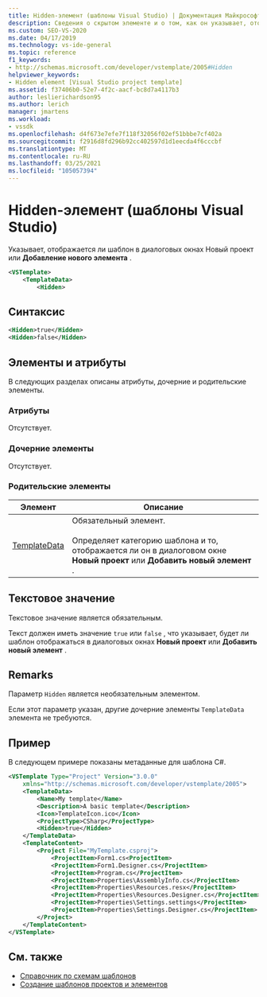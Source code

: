 ```yaml
---
title: Hidden-элемент (шаблоны Visual Studio) | Документация Майкрософт
description: Сведения о скрытом элементе и о том, как он указывает, отображается ли шаблон в диалоговых окнах Новый проект или Добавление нового элемента.
ms.custom: SEO-VS-2020
ms.date: 04/17/2019
ms.technology: vs-ide-general
ms.topic: reference
f1_keywords:
- http://schemas.microsoft.com/developer/vstemplate/2005#Hidden
helpviewer_keywords:
- Hidden element [Visual Studio project template]
ms.assetid: f37406b0-52e7-4f2c-aacf-bc8d7a4117b3
author: leslierichardson95
ms.author: lerich
manager: jmartens
ms.workload:
- vssdk
ms.openlocfilehash: d4f673e7efe7f118f32056f02ef51bbbe7cf402a
ms.sourcegitcommit: f2916d8fd296b92cc402597d1d1eecda4f6cccbf
ms.translationtype: MT
ms.contentlocale: ru-RU
ms.lasthandoff: 03/25/2021
ms.locfileid: "105057394"
---
```

# <a name="hidden-element-visual-studio-templates"></a>Hidden-элемент (шаблоны Visual Studio)

Указывает, отображается ли шаблон в диалоговых окнах Новый проект или **Добавление нового элемента** .

```xml
<VSTemplate>
    <TemplateData>
        <Hidden>
```

## <a name="syntax"></a>Синтаксис

```xml
<Hidden>true</Hidden>
<Hidden>false</Hidden>
```

## <a name="attributes-and-elements"></a>Элементы и атрибуты

В следующих разделах описаны атрибуты, дочерние и родительские элементы.

### <a name="attributes"></a>Атрибуты

Отсутствует.

### <a name="child-elements"></a>Дочерние элементы

Отсутствует.

### <a name="parent-elements"></a>Родительские элементы

|Элемент|Описание|
|-------------|-----------------|
|[TemplateData](../extensibility/templatedata-element-visual-studio-templates.md)|Обязательный элемент.<br /><br /> Определяет категорию шаблона и то, отображается ли он в диалоговом окне **Новый проект** или **Добавить новый элемент** .|

## <a name="text-value"></a>Текстовое значение

Текстовое значение является обязательным.

Текст должен иметь значение `true` или `false` , что указывает, будет ли шаблон отображаться в диалоговых окнах **Новый проект** или **Добавить новый элемент** .

## <a name="remarks"></a>Remarks

Параметр `Hidden` является необязательным элементом.

Если этот параметр указан, другие дочерние элементы `TemplateData` элемента не требуются.

## <a name="example"></a>Пример

В следующем примере показаны метаданные для шаблона C#.

```xml
<VSTemplate Type="Project" Version="3.0.0"
    xmlns="http://schemas.microsoft.com/developer/vstemplate/2005">
    <TemplateData>
        <Name>My template</Name>
        <Description>A basic template</Description>
        <Icon>TemplateIcon.ico</Icon>
        <ProjectType>CSharp</ProjectType>
        <Hidden>true</Hidden>
    </TemplateData>
    <TemplateContent>
        <Project File="MyTemplate.csproj">
            <ProjectItem>Form1.cs<ProjectItem>
            <ProjectItem>Form1.Designer.cs</ProjectItem>
            <ProjectItem>Program.cs</ProjectItem>
            <ProjectItem>Properties\AssemblyInfo.cs</ProjectItem>
            <ProjectItem>Properties\Resources.resx</ProjectItem>
            <ProjectItem>Properties\Resources.Designer.cs</ProjectItem>
            <ProjectItem>Properties\Settings.settings</ProjectItem>
            <ProjectItem>Properties\Settings.Designer.cs</ProjectItem>
        </Project>
    </TemplateContent>
</VSTemplate>
```

## <a name="see-also"></a>См. также

- [Справочник по схемам шаблонов](../extensibility/visual-studio-template-schema-reference.md)
- [Создание шаблонов проектов и элементов](../ide/creating-project-and-item-templates.md)
